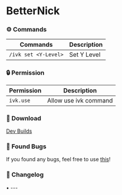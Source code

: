 # BetterNick                                    
### ⚙️ Commands
| Commands | Description |
|---------|-------------|
| ```/ivk set <Y-Level>``` | Set Y Level |

### 🔒 Permission
| Permission | Description |
|---------|-------------|
| ```ivk.use``` | Allow use ivk command |

### 🔗 Download                                                                              
[Dev Builds](https://poggit.pmmp.io/ci/LuthMC/InstantVoidKill/InstantVoidKill)

### 📢 Found Bugs
If you found any bugs, feel free to use [this](https://github.com/LuthMC/InstantVoidKill/issues)!

### 📍 Changelog
• ---                           
